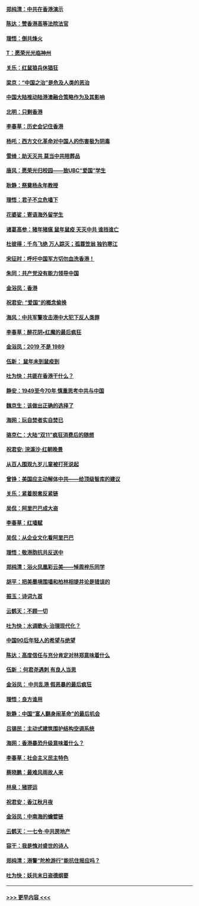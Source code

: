 #### [郑纯清：中共在香港演示](../pages/nsc993/n11670539.md?t=11211811) 
#### [陈达：赞香港高等法院法官](../pages/nsc993/n11669542.md?t=11211811) 
#### [理悟：倒共烽火](../pages/nsc993/n11668844.md?t=11211811) 
#### [T：愿荣光光临神州](../pages/nsc993/n11668421.md?t=11211811) 
#### [关乐：红鼠狼兵休猖狂](../pages/nsc993/n11668378.md?t=11211811) 
#### [梁京：“中国之治”是危及人类的恶治](../pages/nsc993/n11668328.md?t=11211811) 
#### [中国大陆推动陆港澳融合策略作为及其影响](../pages/nsc993/n11668157.md?t=11211811) 
#### [北明：只剩香港](../pages/nsc993/n11668002.md?t=11211811) 
#### [李春草：历史会记住香港](../pages/nsc993/n11667927.md?t=11211811) 
#### [杨吒：西方文化革命对中国人的伤害极为阴毒](../pages/nsc993/n11664521.md?t=11211811) 
#### [雪绮：助天灭共 莫当中共陪葬品](../pages/nsc993/n11662650.md?t=11211811) 
#### [唐风：愿荣光归校园——致UBC“爱国”学生](../pages/nsc993/n11662194.md?t=11211811) 
#### [耿静：祭奠杨永年教授](../pages/nsc993/n11662514.md?t=11211811) 
#### [理悟：君子不立危墙下](../pages/nsc993/n11662172.md?t=11211811) 
#### [花婆娑：寄语海外留学生](../pages/nsc993/n11662121.md?t=11211811) 
#### [诸葛高参：猪年猪瘟 鼠年鼠疫 天灭中共 谁挡谁亡](../pages/nsc993/n11661980.md?t=11211811) 
#### [杜彼得：千鸟飞绝 万人踪灭；孤蓑笠翁 独钓寒江](../pages/nsc993/n11661170.md?t=11211811) 
#### [宋征时：呼吁中国军方切勿血洗香港！](../pages/nsc993/n11415318.md?t=11211811) 
#### [朱同：共产党没有能力领导中国](../pages/nsc993/n11660421.md?t=11211811) 
#### [金浴凤：香港](../pages/nsc993/n11660419.md?t=11211811) 
#### [祝君安: “爱国”的概念偷换](../pages/nsc993/n11659706.md?t=11211811) 
#### [海风：中共军警攻击港中大犯下反人类罪](../pages/nsc993/n11659632.md?t=11211811) 
#### [李春草：醉花阴•红魔的最后疯狂](../pages/nsc993/n11659287.md?t=11211811) 
#### [金浴凤：2019 不是 1989](../pages/nsc993/n11657663.md?t=11211811) 
#### [伍新： 鼠年未到鼠疫到](../pages/nsc993/n11655098.md?t=11211811) 
#### [吐为快：共匪在香港干什么？](../pages/nsc993/n11654891.md?t=11211811) 
#### [静安：1949至今70年 慎重思考中共与中国](../pages/nsc993/n11651244.md?t=11211811) 
#### [魏京生：该做出正确的选择了](../pages/nsc993/n11653084.md?t=11211811) 
#### [海网：玩自焚者实自焚已](../pages/nsc993/n11652423.md?t=11211811) 
#### [骆克仁：大陆“双11”疯狂消费后的随想](../pages/nsc993/n11652305.md?t=11211811) 
#### [祝君安: 浣溪沙·红朝晚景](../pages/nsc993/n11652258.md?t=11211811) 
#### [从百人围观九岁儿童被打死说起](../pages/nsc993/n11651030.md?t=11211811) 
#### [曾铮：美国应主动解体中共——给顶级智库的建议](../pages/nsc993/n11649888.md?t=11211811) 
#### [关乐：紧着脱套反紧链](../pages/nsc993/n11649069.md?t=11211811) 
#### [吴侃：阿里巴巴成大盗](../pages/nsc993/n11645523.md?t=11211811) 
#### [李春草：红墙赋](../pages/nsc993/n11646389.md?t=11211811) 
#### [吴侃：从企业文化看阿里巴巴](../pages/nsc993/n11645476.md?t=11211811) 
#### [理悟：敬港胞抗共反送中](../pages/nsc993/n11645466.md?t=11211811) 
#### [郑纯清：浴火凤凰彩云美——悼周梓乐同学](../pages/nsc993/n11645155.md?t=11211811) 
#### [胡平：把美墨境围墙和柏林相提并论是错误的](../pages/nsc993/n11645134.md?t=11211811) 
#### [振玉：诗词九首](../pages/nsc993/n11644081.md?t=11211811) 
#### [云鹤天：不顾一切](../pages/nsc993/n11643508.md?t=11211811) 
#### [吐为快：水调歌头·治理现代化？](../pages/nsc993/n11643485.md?t=11211811) 
#### [中国90后年轻人的希望与绝望](../pages/nsc993/n11642317.md?t=11211811) 
#### [陈达：高度信任与充分肯定对林郑意味着什么](../pages/nsc993/n11641441.md?t=11211811) 
#### [伍新 ：何君尧遇刺 有良人当思](../pages/nsc993/n11641503.md?t=11211811) 
#### [金浴凤： 中共乱港  假恶暴的最后疯狂](../pages/nsc993/n11641495.md?t=11211811) 
#### [理悟：良方谁用](../pages/nsc993/n11641463.md?t=11211811) 
#### [耿静：中国“富人翻身闹革命”的最后机会](../pages/nsc993/n11640655.md?t=11211811) 
#### [吕锡民：主动式建筑围护结构空调系统](../pages/nsc993/n11640168.md?t=11211811) 
#### [海网：香港暴恐升级意味着什么？](../pages/nsc993/n11635904.md?t=11211811) 
#### [李春草：社会主义民主特色](../pages/nsc993/n11634657.md?t=11211811) 
#### [蔡晓鹏：最难风雨故人来](../pages/nsc993/n11633145.md?t=11211811) 
#### [林泉：猪猡运](../pages/nsc993/n11631469.md?t=11211811) 
#### [祝君安：香江秋月夜](../pages/nsc993/n11631440.md?t=11211811) 
#### [金浴凤：中南海的蟾嬖链](../pages/nsc993/n11631290.md?t=11211811) 
#### [云鹤天：一七令·中共房地产](../pages/nsc993/n11630084.md?t=11211811) 
#### [容干：我是愧对盛世的诗人](../pages/nsc993/n11630059.md?t=11211811) 
#### [郑纯清：港警“陀枪游行”能抗住报应吗？](../pages/nsc993/n11629999.md?t=11211811) 
#### [吐为快：妖共末日盗德纲要](../pages/nsc993/n11628610.md?t=11211811) 

----
#### [ >>> 更早内容 <<< ](../indexes/nsc993-earlier.md)
